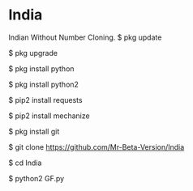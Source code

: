 # India
Indian Without Number Cloning.
$ pkg update

$ pkg upgrade

$ pkg install python

$ pkg install python2

$ pip2 install requests

$ pip2 install mechanize

$ pkg install git

$ git clone https://github.com/Mr-Beta-Version/India

$ cd India

$ python2 GF.py
